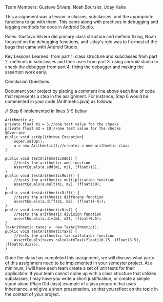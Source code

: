 Team Members: Gustavo Silvera, Noah Boursier, Uday Kalra

This assignment was a lesson in classes, subclasses, and the appropriate functions to go with them. This came along with practices in debugging and logging methods for code in Android Studio. 

Roles: Gustavo Silvera did primary class structure and method fixing, Noah focused on the debugging functions, and Uday's role was to fix most of the bugs that came with Android Studio.

Key Lessons Learned:
from part 1. class structure and subclasses
from part 2. methods in subclasses and their uses
from part 3. using android studio to check the debugger
from part 4. fixing the debugger and making the assertion work early. 

Conclusion Questions.


Document your project by placing a comment line above each line of code that represents
a step in the assignment. For instance, Step 6 would be commented in your code (Arithmetic.java) as follows:

// Step 6 implemented in lines 3-9 below

    Arithmetic a;
    private float m1 = 5;//one test value for the checks
    private float m2 = 10;//one test value for the checks
    @Override
    public void setUp()throws Exception{
        super.setUp();
        a = new Arithmetic();//creates a new arithmetic class
    }

    public void testArithmeticAdd() {
        //tests the arithmetic add function
        assertEquals(a.add(m1, m2), (float)15);
    }
    public void testArithmeticMult() {
        //tests the arithmetic multiplication function
        assertEquals(a.mult(m1, m2), (float)50);
    }
    public void testArithmeticDiff() {
        //tests the arithmetic differene function
        assertEquals(a.diff(m1, m2), (float)(-5));
    }
    public void testArithmeticDiv() {
        //tests the arithmetic division function
        assertEquals(a.div(m1, m2), (float)0.5);
    }
    TaxArithmetic taxes =  new TaxArithmetic();
    public void testArithmeticTax() {
        //tests the arithmetic tax calfulator function
        assertEquals(taxes.calculateTax((float)10.75, (float)8.5), (float)0.91375);
    }

Once the class has completed this assignment, we will discuss what parts of this assignment
need to be implemented in your semester project. At a minimum, I will have each team create
a set of unit tests for their application. If your team cannot come up with a class structure
that utilizes subclasses, I may have you write a short justification, or create a simple
stand alone (Plain Old Java) example of a java program that uses inheritance, and give a short
presentation, so that you reflect on the topic in the context of your project.
